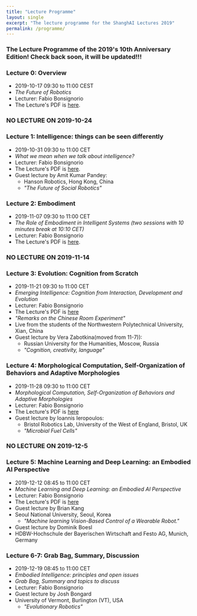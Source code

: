 ```yaml
---
title: "Lecture Programme"
layout: single
excerpt: "The lecture programme for the ShanghAI Lectures 2019"
permalink: /programme/
---
```


### The Lecture Programme of the 2019's 10th Anniversary Edition! Check back soon, it will be updated!!!

### Lecture 0: Overview
* 2019-10-17  09:30 to 11:00 CEST 
* *The Future of Robotics* 
* Lecturer: Fabio Bonsignorio
* The Lecture's PDF is [here](https://shanghai-lectures.github.io/slides/Lecture00_2019Oct24PDF_compressed.pdf).

### NO LECTURE ON 2019-10-24

### Lecture 1: Intelligence: things can be seen differently
* 2019-10-31 09:30 to 11:00 CET 
* *What we mean when we talk about intelligence?* 
* Lecturer: Fabio Bonsignorio
* The Lecture's PDF is [here](https://shanghai-lectures.github.io/slides/Lecture01_2019Oct31PDF.pdf).
* Guest lecture by Amit Kumar Pandey: 
  * Hanson Robotics, Hong Kong, China
  * *"The Future of Social Robotics"*

### Lecture 2: Embodiment
* 2019-11-07 09:30 to 11:00 CET 
* *The Role of Embodiment in Intelligent Systems (two sessions with 10 minutes break at 10:10 CET)* 
* Lecturer: Fabio Bonsignorio
* The Lecture's PDF is [here](https://shanghai-lectures.github.io/slides/Lecture02_2019Nov7PDF.pdf).
  

### NO LECTURE ON 2019-11-14

### Lecture 3: Evolution: Cognition from Scratch
* 2019-11-21 09:30 to 11:00 CET 
* *Emerging Intelligence: Cognition from Interaction, Development and Evolution* 
* Lecturer: Fabio Bonsignorio
* The Lecture's PDF is [here](https://shanghai-lectures.github.io/slides/Lecture03_2019Nov21PDF.pdf)
* *"Remarks on the Chinese Room Experiment"* 
* Live from the students of the Northwestern Polytechnical University, Xian, China
* Guest lecture by Vera Zabotkina(moved from 11-7)): 
  * Russian University for the Humanities, Moscow, Russia
  * *"Cognition, creativity, language"*

### Lecture 4: Morphological Computation, Self-Organization of Behaviors and Adaptive Morphologies
* 2019-11-28 09:30 to 11:00 CET
* *Morphological Computation, Self-Organization of Behaviors and Adaptive Morphologies* 
* Lecturer: Fabio Bonsignorio
* The Lecture's PDF is [here](https://shanghai-lectures.github.io/slides/Lecture04_2019Nov28PDF.pdf)
* Guest lecture by Ioannis Ieropoulos: 
  * Bristol Robotics Lab, University of the West of England, Bristol, UK
  * *"Microbial Fuel Cells"* 
  
### NO LECTURE ON 2019-12-5

### Lecture 5: Machine Learning and Deep Learning: an Embodied AI Perspective
* 2019-12-12  08:45 to 11:00 CET
* *Machine Learning and Deep Learning: an Embodied AI Perspective*  
* Lecturer: Fabio Bonsignorio  
* The Lecture's PDF is [here](https://shanghai-lectures.github.io/slides/Lecture05_2019Dec12PDF_compressed.pdf)
*  Guest lecture by Brian Kang 
* Seoul National University, Seoul, Korea
  * *"Machine learning Vision-Based Control of a Wearable Robot."*
*  Guest lecture by Dominik Boesl 
*  HDBW-Hochschule der Bayerischen Wirtschaft and Festo AG, Munich, Germany
  

### Lecture  6-7: Grab Bag, Summary, Discussion
* 2019-12-19 08:45 to 11:00 CET
* *Embodied Intelligence: principles and open issues*
* *Grab Bag, Summary and topics to discuss* 
* Lecturer: Fabio Bonsignorio
* Guest lecture by Josh Bongard 
* University of Vermont, Burlington (VT), USA
  * *"Evolutionary Robotics"*
  


